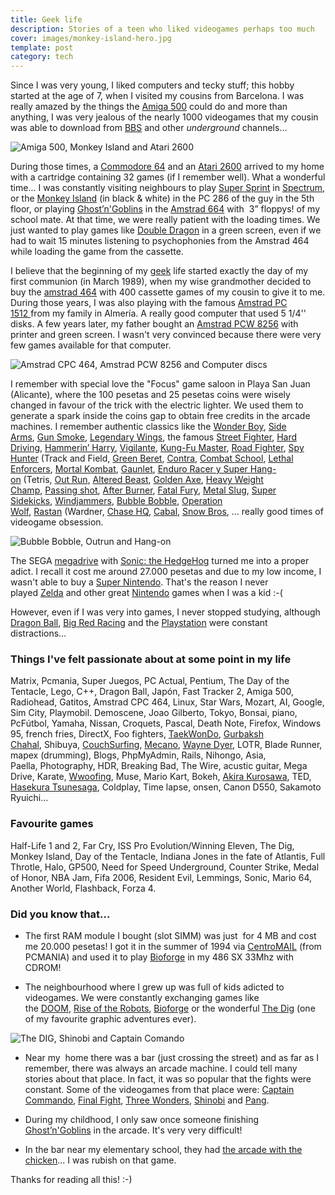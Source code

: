 ```yaml
---
title: Geek life
description: Stories of a teen who liked videogames perhaps too much
cover: images/monkey-island-hero.jpg
template: post
category: tech
---
```


Since I was very young, I liked computers and tecky stuff; this hobby started at the age of 7, when I visited my cousins from Barcelona. I was really amazed by the things the [Amiga 500](http://en.wikipedia.org/wiki/Amiga_500) could do and more than anything, I was very jealous of the nearly 1000 videogames that my cousin was able to download from [BBS](http://en.wikipedia.org/wiki/Bulletin_board_system) and other *underground* channels...

![](/blog/geek-life/images/1.jpg "Amiga 500, Monkey Island and Atari 2600")

During those times, a <a href="http://en.wikipedia.org/wiki/Commodore_64" target="_blank">Commodore 64</a> and an <a href="http://en.wikipedia.org/wiki/Atari_2600" target="_blank">Atari 2600</a> arrived to my home with a cartridge containing 32 games (if I remember well). What a wonderful time... I was constantly visiting neighbours to play <a href="http://en.wikipedia.org/wiki/Super_Sprint" target="_blank">Super Sprint</a> in <a href="http://en.wikipedia.org/wiki/Sinclair_ZX_Spectrum" target="_blank">Spectrum</a>, or the <a href="http://en.wikipedia.org/wiki/The_Secret_of_Monkey_Island" target="_blank">Monkey Island</a> (in black &amp; white) in the PC 286 of the guy in the 5th floor, or playing <a href="http://en.wikipedia.org/wiki/Ghosts_%27n_Goblins" target="_blank">Ghost’n'Goblins</a> in the <a href="http://en.wikipedia.org/wiki/Amstrad_CPC_664" target="_blank">Amstrad 664</a> with  3” floppys! of my school mate. At that time, we were really patient with the loading times. We just wanted to play games like <a href="http://en.wikipedia.org/wiki/Double_Dragon_%28arcade_game%29" target="_blank">Double Dragon</a> in a green screen, even if we had to wait 15 minutes listening to psychophonies from the Amstrad 464 while loading the game from the cassette.

I believe that the beginning of my <a href="http://en.wikipedia.org/wiki/Geek" target="_blank">geek</a> life started exactly the day of my first communion (in March 1989), when my wise grandmother decided to buy the <a href="http://en.wikipedia.org/wiki/Amstrad_464" target="_blank">amstrad 464</a> with 400 cassette games of my cousin to give it to me. During those years, I was also playing with the famous <a href="http://en.wikipedia.org/wiki/Amstrad_1512" target="_blank">Amstrad PC 1512 </a>from my family in Almería. A really good computer that used 5 1/4'' disks. A few years later, my father bought an <a href="http://en.wikipedia.org/wiki/Amstrad_PCW#PCW_8256_and_8512" target="_blank">Amstrad PCW 8256</a> with printer and green screen. I wasn't very convinced because there were very few games available for that computer.

![](/blog/geek-life/images/2.jpg "Amstrad CPC 464, Amstrad PCW 8256 and Computer discs")

I remember with special love the "Focus" game saloon in Playa San Juan (Alicante), where the 100 pesetas and 25 pesetas coins were wisely changed in favour of the trick with the electric lighter. We used them to generate a spark inside the coins gap to obtain free credits in the arcade machines. I remember authentic classics like the <a href="http://en.wikipedia.org/wiki/Wonder_Boy_%28Arcade%29" target="_blank">Wonder Boy</a>, <a href="http://en.wikipedia.org/wiki/Side_Arms" target="_blank">Side Arms</a>, <a href="http://en.wikipedia.org/wiki/Gun.Smoke" target="_blank">Gun Smoke</a>, <a href="http://en.wikipedia.org/wiki/Legendary_Wings" target="_blank">Legendary Wings</a>, the famous <a href="http://en.wikipedia.org/wiki/Street_Fighter_%28series%29" target="_blank">Street Fighter</a>, <a href="http://www.system16.com/hardware.php?id=770" target="_blank">Hard Driving</a>, <a href="http://www.system16.com/hardware.php?id=743" target="_blank">Hammerin’ Harry</a>, <a href="http://www.system16.com/hardware.php?id=740" target="_blank">Vigilante</a>, <a href="http://en.wikipedia.org/wiki/Kung_Fu_%28video_game%29" target="_blank">Kung-Fu Master</a>, <a href="http://en.wikipedia.org/wiki/Road_Fighter" target="_blank">Road Fighter</a>, <a href="http://en.wikipedia.org/wiki/Spy_Hunter" target="_blank">Spy Hunter</a> (Track and Field, <a href="http://www.system16.com/hardware.php?id=560" target="_blank">Green Beret</a>, <a href="http://en.wikipedia.org/wiki/Contra_%28arcade_game%29" target="_blank">Contra</a>, <a href="http://www.system16.com/hardware.php?id=565" target="_blank">Combat School</a>, <a href="http://en.wikipedia.org/wiki/Lethal_Enforcers" target="_blank">Lethal Enforcers</a>, <a href="http://en.wikipedia.org/wiki/Mortal_Kombat_%28video_game%29" target="_blank">Mortal Kombat</a>, <a href="http://en.wikipedia.org/wiki/Gauntlet_%28arcade_game%29" target="_blank">Gaunlet</a>, <a href="http://www.system16.com/hardware.php?id=696" target="_blank">Enduro Racer y Super Hang-on</a> (Tetris, <a href="http://en.wikipedia.org/wiki/Out_Run" target="_blank">Out Run</a>, <a href="http://en.wikipedia.org/wiki/Altered_Beast" target="_blank">Altered Beast</a>, <a href="http://en.wikipedia.org/wiki/Golden_Axe" target="_blank">Golden Axe</a>, <a href="http://www.klov.com/game_detail.php?letter=H&amp;game_id=8098" target="_blank">Heavy Weight Champ</a>, <a href="http://www.ysrnry.co.uk/articles/passingshot-67.htm" target="_blank">Passing shot</a>, <a href="http://en.wikipedia.org/wiki/After_Burner" target="_blank">After Burner</a>, <a href="http://en.wikipedia.org/wiki/Fatal_Fury" target="_blank">Fatal Fury</a>, <a href="http://en.wikipedia.org/wiki/Metal_Slug" target="_blank">Metal Slug</a>, <a href="http://www.klov.com/game_detail.php?game_id=9939" target="_blank">Super Sidekicks</a>, <a href="http://www.klov.com/game_detail.php?game_id=10441" target="_blank">Windjammers</a>, <a href="http://en.wikipedia.org/wiki/Bubble_Bobble" target="_blank">Bubble Bobble</a>, <a href="http://en.wikipedia.org/wiki/Operation_Wolf" target="_blank">Operation Wolf</a>, <a href="http://en.wikipedia.org/wiki/Rastan_Saga" target="_blank">Rastan</a> (Wardner, <a href="http://en.wikipedia.org/wiki/Chase_HQ" target="_blank">Chase HQ</a>, <a href="http://en.wikipedia.org/wiki/Cabal_%28arcade_game%29" target="_blank">Cabal</a>, <a href="http://en.wikipedia.org/wiki/Snow_Bros" target="_blank">Snow Bros</a>, … really good times of videogame obsession.

![](/blog/geek-life/images/3.jpg "Bubble Bobble, Outrun and Hang-on")

The SEGA <a href="http://en.wikipedia.org/wiki/Sega_Mega_Drive" target="_blank">megadrive</a> with <a href="http://en.wikipedia.org/wiki/Sonic_the_Hedgehog_%28Mega_Drive%29" target="_blank">Sonic: the HedgeHog</a> turned me into a proper adict. I recall it cost me around 27.000 pesetas and due to my low income, I wasn't able to buy a <a href="http://en.wikipedia.org/wiki/Super_Nintendo_Entertainment_System" target="_blank">Super Nintendo</a>. That's the reason I never played <a href="http://en.wikipedia.org/wiki/The_Legend_of_Zelda" target="_blank">Zelda</a> and other great <a href="http://en.wikipedia.org/wiki/Nintendo" target="_blank">Nintendo</a> games when I was a kid :-(

However, even if I was very into games, I never stopped studying, although <a href="http://en.wikipedia.org/wiki/Dragon_Ball" target="_blank">Dragon Ball</a>, <a href="http://www.mobygames.com/game/big-red-racing" target="_blank">Big Red Racing</a> and the <a href="http://en.wikipedia.org/wiki/PlayStation" target="_blank">Playstation</a> were constant distractions…

### Things I've felt passionate about at some point in my life

Matrix, Pcmania, Super Juegos, PC Actual, Pentium, The Day of the Tentacle, Lego, C++, Dragon Ball, Japón, Fast Tracker 2, Amiga 500, Radiohead, Gatitos, Amstrad CPC 464, Linux, Star Wars, Mozart, AI, Google, Sim City, Playmobil. Demoscene, Joao Gilberto, Tokyo, Bonsai, piano, PcFútbol, Yamaha, Nissan, Croquets, Pascal, Death Note, Firefox, Windows 95, french fries, DirectX, Foo fighters, <a href="http://en.wikipedia.org/wiki/Taekwondo" target="_blank">TaekWonDo</a>, <a href="http://en.wikipedia.org/wiki/Gurbaksh_Chahal">Gurbaksh Chahal</a>, Shibuya, <a href="https://www.couchsurfing.org/">CouchSurfing</a>, <a href="http://en.wikipedia.org/wiki/Meccano">Mecano</a>, <a href="http://en.wikipedia.org/wiki/Wayne_Dyer">Wayne Dyer</a>, LOTR, Blade Runner, mapex (drumming), Blogs, PhpMyAdmin, Rails, Nihongo, Asia, Paella, Photography, HDR, Breaking Bad, The Wire, acustic guitar, Mega Drive, Karate, <a href="http://wwoofinternational.org/">Wwoofing</a>, Muse, Mario Kart, Bokeh, <a href="http://en.wikipedia.org/wiki/Akira_Kurosawa">Akira Kurosawa</a>, TED, <a href="http://www.gazpachu.com/la-historia-de-hasekura-tsunenaga/">Hasekura Tsunesaga</a>, Coldplay, Time lapse, onsen, Canon D550, Sakamoto Ryuichi…

### Favourite games

Half-Life 1 and 2, Far Cry, ISS Pro Evolution/Winning Eleven, The Dig, Monkey Island, Day of the Tentacle, Indiana Jones in the fate of Atlantis, Full Throtle, Halo, GP500, Need for Speed Underground, Counter Strike, Medal of Honor, NBA Jam, Fifa 2006, Resident Evil, Lemmings, Sonic, Mario 64, Another World, Flashback, Forza 4.

### Did you know that...

* The first RAM module I bought (slot SIMM) was just  for 4 MB and cost me 20.000 pesetas! I got it in the summer of 1994 via <a href="http://www.centromail.es/" target="_blank">CentroMAIL</a> (from PCMANIA) and used it to play <a href="http://en.wikipedia.org/wiki/Bioforge" target="_blank">Bioforge</a> in my 486 SX 33Mhz with CDROM!

* The neighbourhood where I grew up was full of kids adicted to videogames. We were constantly exchanging games like the <a href="http://en.wikipedia.org/wiki/Doom" target="_blank">DOOM</a>, <a href="http://en.wikipedia.org/wiki/Rise_of_the_Robots" target="_blank">Rise of the Robots</a>, <a href="http://en.wikipedia.org/wiki/Bioforge" target="_blank">Bioforge</a> or the wonderful <a href="http://en.wikipedia.org/wiki/The_Dig" target="_blank">The Dig</a> (one of my favourite graphic adventures ever).

![](/blog/geek-life/images/4.jpg "The DIG, Shinobi and Captain Comando")

* Near my  home there was a bar (just crossing the street) and as far as I remember, there was always an arcade machine. I could tell many stories about that place. In fact, it was so popular that the fights were constant. Some of the videogames from that place were: <a href="http://en.wikipedia.org/wiki/Captain_Commando" target="_blank">Captain Commando</a>, <a href="http://en.wikipedia.org/wiki/Final_Fight" target="_blank">Final Fight</a>, <a href="http://www.vazcomics.org/mamend/T/3wonders_midnite.htm" target="_blank">Three Wonders</a>, <a href="http://en.wikipedia.org/wiki/Shinobi_series#Shinobi_.281987.29" target="_blank">Shinobi</a> and <a href="http://en.wikipedia.org/wiki/Buster_Bros" target="_blank">Pang</a>.

* During my childhood, I only saw once someone finishing <a href="http://en.wikipedia.org/wiki/Ghosts'n_Goblins">Ghost’n'Goblins</a> in the arcade. It's very very difficult!

* In the bar near my elementary school, they had <a href="http://en.wikipedia.org/wiki/New_Zealand_Story" target="_blank">the arcade with the chicken</a>... I was rubish on that game.

Thanks for reading all this! :-)

